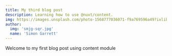 ```yaml
---
title: My third blog post
description: Learning how to use @nuxt/content.
img: https://images.unsplash.com/photo-1568777036071-f9a769596a49?ixlib=rb-1.2.1&ixid=eyJhcHBfaWQiOjE3MzYxfQ&auto=format&fit=crop&w=1351&q=80
author:
  img: 'smjg-sqr.jpg'
  name: 'Simon Garrett'
---
```


Welcome to my first blog post using content module
